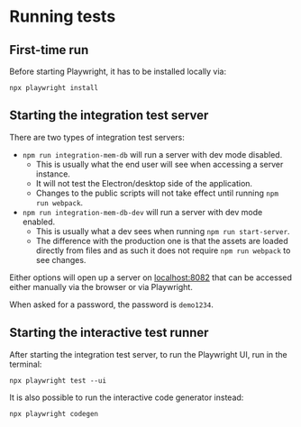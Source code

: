 # Running tests
## First-time run

Before starting Playwright, it has to be installed locally via:

```plain
npx playwright install
```

## Starting the integration test server

There are two types of integration test servers:

*   `npm run integration-mem-db` will run a server with dev mode disabled.
    *   This is usually what the end user will see when accessing a server instance.
    *   It will not test the Electron/desktop side of the application.
    *   Changes to the public scripts will not take effect until running `npm run webpack`.
*   `npm run integration-mem-db-dev` will run a server with dev mode enabled.
    *   This is usually what a dev sees when running `npm run start-server`.
    *   The difference with the production one is that the assets are loaded directly from files and as such it does not require `npm run webpack` to see changes.

Either options will open up a server on [localhost:8082](http://localhost:8082) that can be accessed either manually via the browser or via Playwright.

When asked for a password, the password is `demo1234`.

## Starting the interactive test runner

After starting the integration test server, to run the Playwright UI, run in the terminal:

```plain
npx playwright test --ui
```

It is also possible to run the interactive code generator instead:

```plain
npx playwright codegen
```